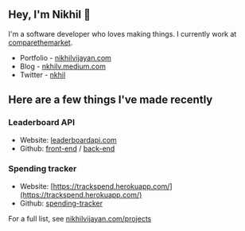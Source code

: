 
## Hey, I'm Nikhil 👋

I'm a software developer who loves making things. I currently work at [comparethemarket](https://www.comparethemarket.com/).

- Portfolio - [nikhilvijayan.com](https://www.nikhilvijayan.com/)
- Blog - [nkhilv.medium.com](https://nkhilv.medium.com/)
- Twitter - [nkhil](https://twitter.com/nkhil)

## Here are a few things I've made recently

### Leaderboard API

- Website: [leaderboardapi.com](https://leaderboardapi.com/)
- Github: [front-end](https://github.com/nkhil/leaderboard) / [back-end](https://github.com/nkhil/leaderboard-api)


### Spending tracker

- Website: [https://trackspend.herokuapp.com/](https://trackspend.herokuapp.com/)
- Github: [spending-tracker](https://github.com/nkhil/spending-tracker)


For a full list, see [nikhilvijayan.com/projects](https://nikhilvijayan.com/projects)

<!--



## Here are a few things I've made recently

### Portfolio - [nikhilvijayan.com](https://www.nikhilvijayan.com/)

[![Hello.png](https://i.postimg.cc/9fLqCm0q/Hello.png)](https://postimg.cc/8FrCbVh1)

## Hey, I'm Nikhil 👋

I'm a software developer who loves making things. 


## Here are a few things I've made recently

### Portfolio - [nikhilvijayan.com](https://www.nikhilvijayan.com/)

Pineapple journal - [pineapplejournal.com](https://www.pineapplejournal.com/)
Daily journaling web app build using React

STTS - A CLI to look up HTTP statuses - [stts](https://github.com/nkhil/stts)
a quick, completely offline reference for HTTP status codes.

-->
<!--
**nkhil/nkhil** is a ✨ _special_ ✨ repository because its `README.md` (this file) appears on your GitHub profile.

Here are some ideas to get you started:

- 🔭 I’m currently working on ...
- 🌱 I’m currently learning ...
- 👯 I’m looking to collaborate on ...
- 🤔 I’m looking for help with ...
- 💬 Ask me about ...
- 📫 How to reach me: ...
- 😄 Pronouns: ...
- ⚡ Fun fact: ...
-->
